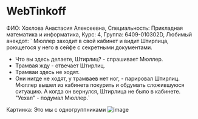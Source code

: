 # WebTinkoff

ФИО: Хохлова Анастасия Алексеевна, 
Специальность: Прикладная математика и информатика, 
Курс: 4, 
Группа: 6409-010302D, 
Любимый анекдот: 
` Мюллер заходит в свой кабинет и видит Штирлица, роющегося у него в сейфе с секретными документами.
- Что вы здесь делаете, Штирлиц? - спрашивает Мюллер.
- Трамвая жду - отвечает Штирлиц.
- Трамваи здесь не ходят.
- Они нигде не ходят, у трамваев нет ног, - парировал Штирлиц.
Мюллер вышел из кабинета покурить и обдумать сложившуюся ситуацию. А когда он вернулся, Штирлица не было в кабинете.
"Уехал" - подумал Мюллер.`

Картинка: Это мы с одногруппниками ![image](https://github.com/AnastasiaH0hlova/WebTinkoff/assets/88399387/a20cb7e8-5966-497b-a28f-e6e04fd51e0d)
